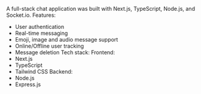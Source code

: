 A full-stack chat application was built with Next.js, TypeScript, Node.js, and Socket.io.
Features:
- User authentication
- Real-time messaging
- Emoji, image and audio message support
- Online/Offline user tracking
- Message deletion
Tech stack:
 Frontend:
 - Next.js
 - TypeScript
 - Tailwind CSS
 Backend:
 - Node.js
 - Express.js
